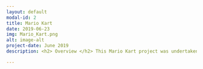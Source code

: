 ```yaml
---
layout: default
modal-id: 2
title: Mario Kart
date: 2019-06-23
img: Mario_Kart.png
alt: image-alt
project-date: June 2019
description: <h2> Overview </h2> This Mario Kart project was undertaken with the following two main objectives in mind from the start<span>&#58;</span> <br><ul><li>The robot must follow a line mapped out on the floor</li><li> The robot must be unique and look great! </li></ul> All Mechanical Designs and Code for this project can be found <a href=https://github.com/LeTo37/Levi_Todes_ME433 target="_blank">here.</a> <br><br><h2> Design Constraints</h2> The following were the contsraints given for the design of the robot<span>&#58;</span> <br><ul><li> The robot must be wheeled</li><li> Line sensing must be done with the provided USB camera.</li><li>Only two servo motors may be used to propel the robot. </li><li>Control of the robot will be done with a <a href=http://ww1.microchip.com/downloads/en/DeviceDoc/PIC32MX1XX2XX-28-36-44-PIN-DS60001168K.pdf target="_blank">PIC32</a> microcontroller.</li></ul><p align="center"> <img src="img/portfolio/mario_kart.gif" height="75%" width="75%"> </p> <br><h2> Hardware </h2> All mechanical design of this robot was done using <a href=https://www.onshape.com target="_blank">Onshape.</a> - a browser based CAD software. Electronic and PCB design was done with <a href=https://www.autodesk.com/products/eagle/overview target="_blank">Eagle.</a> <br><h3>Mechanical</h3> All CAD designs of all the parts necessary to construct this robot are included <a href=https://github.com/LeTo37/Levi_Todes_ME433/tree/master/HW16 target="_blank">here.</a> But the main components are described a little below. <br><h4>Body, Wheels and Camera Mount</h4> The body shown below is made out of laser cut plywood. The front fender is 3d printed PLA plastic. The body was designed to house the electronics, battery, servo motors and LCD screen in such a way that keeps the weight of the vehicle in balance.<p align="center"> <script src="https://embed.github.com/view/3d/LeTo37/Levi_Todes_ME433/master/HW16/base_with_fender.stl?height=360&width=500"></script></p> The wheels were designed to look like Mario Kart wheels with a big M in the center. These were 3d printed out of PLA plastic. <p align="left"> <script src="https://embed.github.com/view/3d/LeTo37/Levi_Todes_ME433/master/HW16/mario_wheels.stl?height=300&width=400"> </script> <img src="img/portfolio/mario_wheel.png" height="35%" width="35%"></p> The camera mount was made out of laser cut plywood with a 3d printed PLA plastic Mario badge in its center. This was a necessary feature as functional holder of the camera as well as a style feature as it fits well within the Mario Kart theme.<p align="left"> <script src="https://embed.github.com/view/3d/LeTo37/Levi_Todes_ME433/master/HW16/Camera_Holder.stl?height=300&width=400"> </script> <img src="img/portfolio/Camera_Holder.png" height="35%" width="35%"></p> <h4>Koopa Cannons</h4>The next feature added purely for a little bit of style and fun were Cannons that shoot little Koopa Shells out of the back of the robot - like in Mario Kart. The cannons and Koopa shells both were 3d printed with PLA plastic. <p align="left"> <script src="https://embed.github.com/view/3d/LeTo37/Levi_Todes_ME433/master/HW16/cannon.stl?height=300&width=400"> </script> <img src="img/portfolio/cannon.png" height="35%" width="35%"></p><h4>Final</h4>The final CAD design of the Mario Kart can be seen in its entirety below. <p align="center"> <script src="https://embed.github.com/view/3d/LeTo37/Levi_Todes_ME433/master/HW16/MARIO_KART.stl?height=360&width=500"></script></p> <h3>Electrical</h3> As mentioned before, the control of this robot was done using the <a href=http://ww1.microchip.com/downloads/en/DeviceDoc/PIC32MX1XX2XX-28-36-44-PIN-DS60001168K.pdf target="_blank">PIC32</a>microcontroller. In order to interact with the microcontroller and the peripherals necessary to operate the robot (camera, lcd, motors), a PCB was developed. Below is an upclose view of the PCB.<p align="center"><img src="img/portfolio/mario_pcb.png" width="450" /></p><br> The motors were driven with PWM signals through an H-bridge. The LCD communication protocol used was SPI. The communication protocol used to speak to the camera was I2C. Below is a broader image of the pcb and the connected peripherals. <p align="center"><img src="img/portfolio/mario_electronics.png" width="450" /></p> A further circuit, seen in the above images, was necessary to drive the solenoids used in the Koopa shell cannons. This solenoid driver circuit is shown below. <p align="center"> <img src="img/portfolio/SolenoidDriver.png" width="200" /></p><h2> Software</h2>All the code used in order to control the robot was C code used to program the <a href=http://ww1.microchip.com/downloads/en/DeviceDoc/PIC32MX1XX2XX-28-36-44-PIN-DS60001168K.pdf target="_blank">PIC32</a> microcontroller. The code necessary was code such that the microcontroller could communicate with the camera and recieve line following information from it. This information was then displayed on the LCD screen for testing. Using this information, a control loop was developed such that the duty cycle of the PWM signals sent through the h-bridge to the motors varied according where the black line was in relation to the camera. This allowed for the mario kart to follow the line. The triggering of the solenoid based Koopa shell cannons was set to go off at a random time after the robot was moving. All the code used can be found <a href=https://github.com/LeTo37/Levi_Todes_ME433/tree/master/HW16/HW16.X target="_blank">here.</a>

---
```


